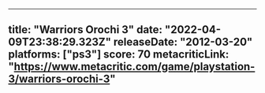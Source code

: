 
---
title: "Warriors Orochi 3"
date: "2022-04-09T23:38:29.323Z"
releaseDate: "2012-03-20"
platforms: ["ps3"]
score: 70
metacriticLink: "https://www.metacritic.com/game/playstation-3/warriors-orochi-3"
---
